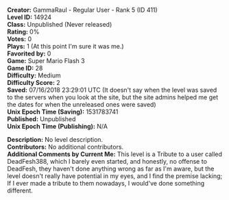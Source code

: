**Creator:** GammaRaul - Regular User - Rank 5 (ID 411) <br>
**Level ID:** 14924 <br>
**Class:** Unpublished (Never released) <br>
**Rating:** 0% <br>
**Votes:** 0 <br>
**Plays:** 1 (At this point I'm sure it was me.) <br>
**Favorited by:** 0 <br>
**Game:** Super Mario Flash 3 <br>
**Game ID:** 28 <br>
**Difficulty:** Medium <br>
**Difficulty Score:** 2 <br>
**Saved:** 07/16/2018 23:29:01 UTC (It doesn't say when the level was saved to the servers when you look at the site, but the site admins helped me get the dates for when the unreleased ones were saved) <br>
**Unix Epoch Time (Saving):** 1531783741 <br>
**Published:** Unpublished <br>
**Unix Epoch Time (Publishing):** N/A

**Description:**  No level description. <br>
**Contributors:** No additional contributors. <br>
**Additional Comments by Current Me:** This level is a Tribute to a user called DeadFesh388, which I barely even started, and honestly, no offense to DeadFesh, they haven't done anything wrong as far as I'm aware, but the level doesn't really have potential in my eyes, and I find the premise lacking; If I ever made a  tribute to them nowadays, I would've done something different.

